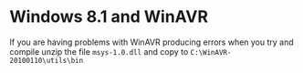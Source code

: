 Windows 8.1 and WinAVR
======================

If you are having problems with WinAVR producing errors when you try and compile
unzip the file `msys-1.0.dll` and copy to `C:\WinAVR-20100110\utils\bin`
